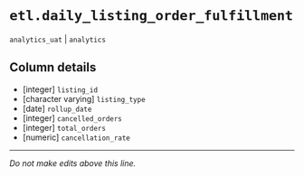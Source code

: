 # `etl.daily_listing_order_fulfillment`
`analytics_uat` | `analytics`

## Column details
* [integer]   `listing_id`
* [character varying] `listing_type`
* [date]      `rollup_date`
* [integer]   `cancelled_orders`
* [integer]   `total_orders`
* [numeric]   `cancellation_rate`

-------------------------------------------------------------------------------
*Do not make edits above this line.*

